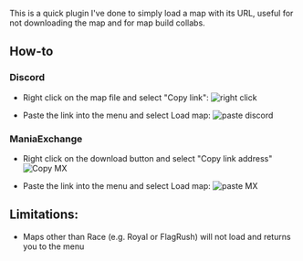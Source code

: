 This is a quick plugin I've done to simply load a map with its URL, useful for not downloading the map and for map build collabs.

## How-to

### Discord
- Right click on the map file and select "Copy link":
![right click](https://i.imgur.com/8z8x7Qs.png)

- Paste the link into the menu and select Load map:
![paste discord](https://i.imgur.com/FFB942j.png)

### ManiaExchange
- Right click on the download button and select "Copy link address"
![Copy MX](https://i.imgur.com/Wc2qLJT.png)

- Paste the link into the menu and select Load map:
![paste MX](https://i.imgur.com/S4snkml.png)

## Limitations:
- Maps other than Race (e.g. Royal or FlagRush) will not load and returns you to the menu